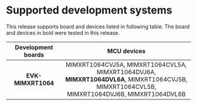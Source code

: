 # Supported development systems

This release supports board and devices listed in following table. The board and devices in bold were tested in this release.

|Development boards|MCU devices|
|:--:              |:--:       |
|**EVK-MIMXRT1064**|MIMXRT1064CVJ5A, MIMXRT1064CVL5A, MIMXRT1064DVJ6A,<br> **MIMXRT1064DVL6A**, MIMXRT1064CVJ5B, MIMXRT1064CVL5B,<br> MIMXRT1064DVJ6B, MIMXRT1064DVL6B|
